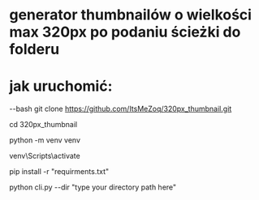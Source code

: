 # generator thumbnailów o wielkości max 320px po podaniu ścieżki do folderu

# jak uruchomić:

--bash
git clone https://github.com/ItsMeZoq/320px_thumbnail.git

cd 320px_thumbnail

python -m venv venv

venv\Scripts\activate

pip install -r "requirments.txt"

python cli.py --dir "type your directory path here"
